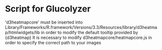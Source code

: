 # Script for Glucolyzer 

'd3heatmapcore' must be inserted into Library/Frameworks/R.framework/Versions/3.3/Resources/library/d3heatmap/htmlwidgets/lib
in order to modify the default tooltip provided by {d3heatmap}
It is necessary to modify d3heatmapcore/heatmapcore.js in order to specify the correct path to your images

